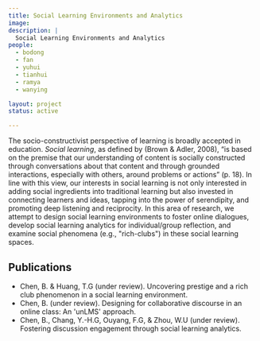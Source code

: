 ```yaml
---
title: Social Learning Environments and Analytics
image:
description: |
  Social Learning Environments and Analytics
people:
  - bodong
  - fan
  - yuhui
  - tianhui
  - ramya
  - wanying

layout: project
status: active

---
```


The socio-constructivist perspective of learning is broadly accepted in education. *Social learning*, as defined by (Brown & Adler, 2008), “is based on the premise that our understanding of content is socially constructed through conversations about that content and through grounded interactions, especially with others, around problems or actions” (p. 18). In line with this view, our interests in social learning is not only interested in adding social ingredients into traditional learning but also invested in connecting learners and ideas, tapping into the power of serendipity, and promoting deep listening and reciprocity. In this area of research, we attempt to design social learning environments to foster online dialogues, develop social learning analytics for individual/group reflection, and examine social phenomena (e.g., "rich-clubs") in these social learning spaces.

## Publications

- Chen, B. & Huang, T.G (under review). Uncovering prestige and a rich club phenomenon in a social learning environment.
- Chen, B. (under review). Designing for collaborative discourse in an online class: An 'unLMS' approach.
- Chen, B., Chang, Y.-H.G, Ouyang, F.G, & Zhou, W.U (under review). Fostering discussion engagement through social learning analytics.
